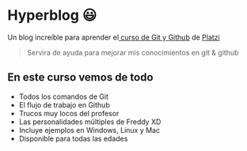 # Hyperblog 😃
Un blog increíble para aprender el[ curso de Git y Github](https://platzi.com/cursos/git-github/ " curso de Git y Github") de [Platzi](https://platzi.com/ "Platzi")
> Servira de ayuda para mejorar mis conocimientos en git & github

## En este curso vemos de todo
* Todos los comandos de Git
* El flujo de trabajo en Github
* Trucos muy locos del profesor
* Las personalidades múltiples de Freddy XD
* Incluye ejemplos en Windows, Linux y Mac
* Disponible para todas las edades